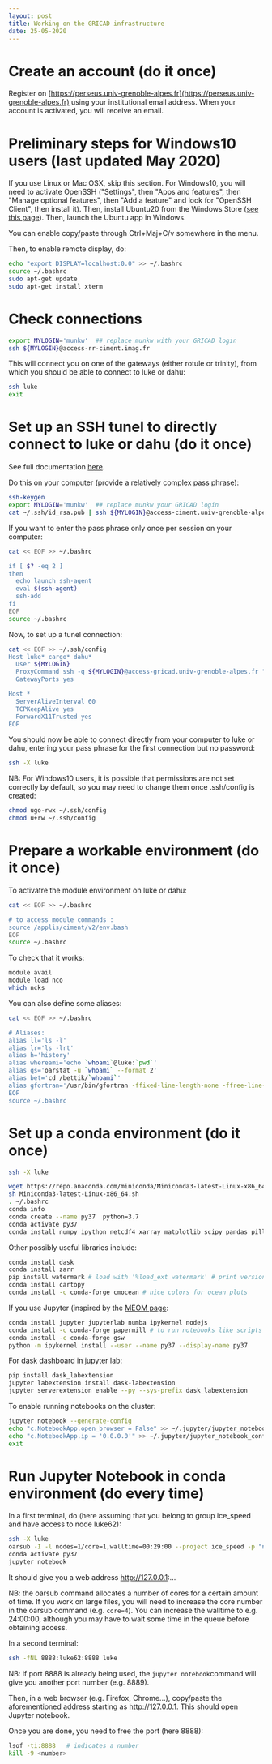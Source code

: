 ```yaml
---
layout: post
title: Working on the GRICAD infrastructure
date: 25-05-2020
---
```


# Create an account (do it once)

Register on [https://perseus.univ-grenoble-alpes.fr](https://perseus.univ-grenoble-alpes.fr) using your institutional email address. When your account is activated, you will receive an email.

# Preliminary steps for Windows10 users (last updated May 2020)

If you use Linux or Mac OSX, skip this section. For Windows10, you will need to activate OpenSSH ("Settings", then "Apps and features", then "Manage optional features", then "Add a feature" and look for "OpenSSH Client", then install it). Then, install Ubuntu20 from the Windows Store ([see this page](https://www.zebulon.fr/astuces/divers/executer-linux-sous-windows-10.html)). Then, launch the Ubuntu app in Windows. 

You can enable copy/paste through Ctrl+Maj+C/v somewhere in the menu.

Then, to enable remote display, do:
```bash
echo "export DISPLAY=localhost:0.0" >> ~/.bashrc
source ~/.bashrc
sudo apt-get update
sudo apt-get install xterm
```

# Check connections

```bash
export MYLOGIN='munkw'  ## replace munkw with your GRICAD login
ssh ${MYLOGIN}@access-rr-ciment.imag.fr
```

This will connect you on one of the gateways (either rotule or trinity), from which you should be able to connect to luke or dahu:
```bash
ssh luke
exit
```

# Set up an SSH tunel to directly connect to luke or dahu (do it once)

See full documentation [here](https://gricad-doc.univ-grenoble-alpes.fr/hpc/connexion/).

Do this on your computer (provide a relatively complex pass phrase):
```bash
ssh-keygen
export MYLOGIN='munkw'  ## replace munkw your GRICAD login
cat ~/.ssh/id_rsa.pub | ssh ${MYLOGIN}@access-ciment.univ-grenoble-alpes.fr 'cat >> .ssh/authorized_keys'
```

If you want to enter the pass phrase only once per session on your computer:
```bash
cat << EOF >> ~/.bashrc

if [ $? -eq 2 ]
then
  echo launch ssh-agent
  eval $(ssh-agent)
  ssh-add
fi
EOF
source ~/.bashrc
```

Now, to set up a tunel connection:
```bash
cat << EOF >> ~/.ssh/config
Host luke* cargo* dahu*
  User ${MYLOGIN}
  ProxyCommand ssh -q ${MYLOGIN}@access-gricad.univ-grenoble-alpes.fr "nc -w 60 `basename %h .ciment` %p"
  GatewayPorts yes

Host *
  ServerAliveInterval 60
  TCPKeepAlive yes
  ForwardX11Trusted yes
EOF
```

You should now be able to connect directly from your computer to luke or dahu, entering your pass phrase for the first connection but no password:
```bash
ssh -X luke
```

NB: For Windows10 users, it is possible that permissions are not set correctly by default, so you may need to change them once .ssh/config is created:
```bash
chmod ugo-rwx ~/.ssh/config
chmod u+rw ~/.ssh/config
```

# Prepare a workable environment (do it once)

To activatre the module environment on luke or dahu:
```bash
cat << EOF >> ~/.bashrc

# to access module commands : 
source /applis/ciment/v2/env.bash
EOF
source ~/.bashrc
```

To check that it works:
```bash
module avail
module load nco
which ncks
```

You can also define some aliases:
```bash
cat << EOF >> ~/.bashrc

# Aliases:
alias ll='ls -l'
alias lr='ls -lrt'
alias h='history'
alias whereami='echo `whoami`@luke:`pwd`'
alias qs='oarstat -u `whoami` --format 2'
alias bet='cd /bettik/`whoami`'
alias gfortran='/usr/bin/gfortran -ffixed-line-length-none -ffree-line-length-none'
EOF
source ~/.bashrc
```

# Set up a conda environment (do it once)

```bash
ssh -X luke

wget https://repo.anaconda.com/miniconda/Miniconda3-latest-Linux-x86_64.sh
sh Miniconda3-latest-Linux-x86_64.sh
. ~/.bashrc
conda info
conda create --name py37  python=3.7
conda activate py37
conda install numpy ipython netcdf4 xarray matplotlib scipy pandas pillow
```

Other possibly useful libraries include:
```bash
conda install dask 
conda install zarr
pip install watermark # load with '%load_ext watermark' # print versions with '%watermark -v -iv'
conda install cartopy
conda install -c conda-forge cmocean # nice colors for ocean plots
```

If you use Jupyter (inspired by the [MEOM page](https://github.com/meom-group/tutos/blob/master/gricad/jupyter-notebooks-on-gricad.md):
```bash
conda install jupyter jupyterlab numba ipykernel nodejs
conda install -c conda-forge papermill # to run notebooks like scripts
conda install -c conda-forge gsw
python -m ipykernel install --user --name py37 --display-name py37
```

For dask dashboard in jupyter lab:
```bash
pip install dask_labextension
jupyter labextension install dask-labextension
jupyter serverextension enable --py --sys-prefix dask_labextension
```

To enable running notebooks on the cluster:
```bash
jupyter notebook --generate-config
echo "c.NotebookApp.open_browser = False" >> ~/.jupyter/jupyter_notebook_config.py
echo "c.NotebookApp.ip = '0.0.0.0'" >> ~/.jupyter/jupyter_notebook_config.py
exit
```

# Run Jupyter Notebook in conda environment (do every time)

In a first terminal, do (here assuming that you belong to group ice\_speed and have access to node luke62):
```bash
ssh -X luke
oarsub -I -l nodes=1/core=1,walltime=00:29:00 --project ice_speed -p "network_address='luke62'"
conda activate py37
jupyter notebook
```
It should give you a web address http://127.0.0.1:...

NB: the oarsub command allocates a number of cores for a certain amount of time. If you work on large files, you will need to increase the core number in the oarsub command (e.g. ```core=4```). You can increase the walltime to e.g. 24:00:00, although you may have to wait some time in the queue before obtaining access.

In a second terminal:
```bash
ssh -fNL 8888:luke62:8888 luke
```
NB: if port 8888 is already being used, the ```jupyter notebook```command will give you another port number (e.g. 8889).

Then, in a web browser (e.g. Firefox, Chrome...), copy/paste the aforementioned address starting as http://127.0.0.1. This should open Jupyter notebook.

Once you are done, you need to free the port (here 8888):
```bash
lsof -ti:8888   # indicates a number
kill -9 <number>
```

